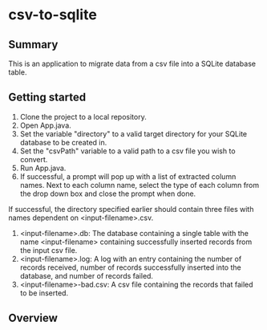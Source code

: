# csv-to-sqlite

## Summary
This is an application to migrate data from a csv file into a SQLite database table.

## Getting started
1) Clone the project to a local repository.
2) Open App.java.
3) Set the variable "directory" to a valid target directory for your SQLite database to be created in.
4) Set the "csvPath" variable to a valid path to a csv file you wish to convert.
5) Run App.java.
6) If successful, a prompt will pop up with a list of extracted column names. Next to each column name, select the type of each column from the drop down box and close the prompt when done.

If successful, the directory specified earlier should contain three files with names dependent on \<input-filename\>.csv.
1) \<input-filename\>.db: The database containing a single table with the name \<input-filename\> containing successfully inserted records from the input csv file.
2) \<input-filename\>.log: A log with an entry containing the number of records received, number of records successfully inserted into the database, and number of records failed.
3) \<input-filename\>-bad.csv: A csv file containing the records that failed to be inserted.

## Overview
